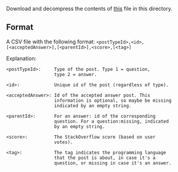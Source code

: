 Download and decompress the contents of [this](https://drive.google.com/file/d/0B1SO9hJRt-hgSGt3eHRiOGx3dG8/view?usp=sharing) file in this directory.

## Format
A CSV file with the following format:
`<postTypeId>,<id>,[<acceptedAnswer>],[<parentId>],<score>,[<tag>]`

Explanation:

```
<postTypeId>:     Type of the post. Type 1 = question, 
                  type 2 = answer.
                  
<id>:             Unique id of the post (regardless of type).

<acceptedAnswer>: Id of the accepted answer post. This
                  information is optional, so maybe be missing 
                  indicated by an empty string.
                  
<parentId>:       For an answer: id of the corresponding 
                  question. For a question:missing, indicated
                  by an empty string.
                  
<score>:          The StackOverflow score (based on user 
                  votes).
                  
<tag>:            The tag indicates the programming language 
                  that the post is about, in case it's a 
                  question, or missing in case it's an answer.
```
